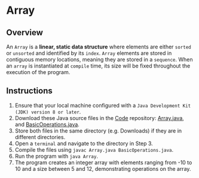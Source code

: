 # Array

## Overview
An `Array` is a **linear,
static data structure** where elements are either `sorted` or `unsorted` and identified by its `index`.
`Array` elements are stored in contiguous memory locations, meaning they are stored in a `sequence`.
When an `array` is instantiated at `compile` time, its size will be fixed throughout the execution of the program. 

## Instructions
1. Ensure that your local machine configured with a `Java Development Kit (JDK) version 8 or later`.
2. Download these Java source files in the [Code](https://github.com/shumarb/code/tree/main) repository: [Array.java](https://github.com/shumarb/code/tree/main/data-structures/Array.java), and [BasicOperations.java](https://github.com/shumarb/code/tree/main/BasicOperations.java).
3. Store both files in the same directory (e.g. Downloads) if they are in different directories.
4. Open a `terminal` and navigate to the directory in Step 3.
5. Compile the files using `javac Array.java BasicOperations.java`.
6. Run the program with `java Array`.
7. The program creates an integer array with elements ranging from -10 to 10 and a size between 5 and 12, demonstrating operations on the array.
